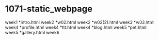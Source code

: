 # 1071-static_webpage
week1
*intro.html
week2
*w02.html
week2
*w02(2).html
week3
*w03.html
week4
*profile.html
week4
*ttt.html
week4
*blog.html
week5
*pet.html
week5
*gallery.html
week6
